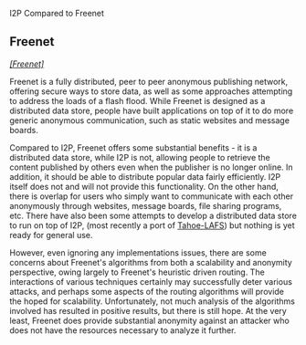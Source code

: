  I2P Compared to
Freenet 

## Freenet

*[\[Freenet\]](http://freenetproject.org/)*

Freenet is a fully distributed, peer to peer anonymous publishing
network, offering secure ways to store data, as well as some approaches
attempting to address the loads of a flash flood. While Freenet is
designed as a distributed data store, people have built applications on
top of it to do more generic anonymous communication, such as static
websites and message boards.

Compared to I2P, Freenet offers some substantial benefits - it is a
distributed data store, while I2P is not, allowing people to retrieve
the content published by others even when the publisher is no longer
online. In addition, it should be able to distribute popular data fairly
efficiently. I2P itself does not and will not provide this
functionality. On the other hand, there is overlap for users who simply
want to communicate with each other anonymously through websites,
message boards, file sharing programs, etc. There have also been some
attempts to develop a distributed data store to run on top of I2P, (most
recently a port of [Tahoe-LAFS]()) but nothing is
yet ready for general use.

However, even ignoring any implementations issues, there are some
concerns about Freenet\'s algorithms from both a scalability and
anonymity perspective, owing largely to Freenet\'s heuristic driven
routing. The interactions of various techniques certainly may
successfully deter various attacks, and perhaps some aspects of the
routing algorithms will provide the hoped for scalability.
Unfortunately, not much analysis of the algorithms involved has resulted
in positive results, but there is still hope. At the very least, Freenet
does provide substantial anonymity against an attacker who does not have
the resources necessary to analyze it further.



